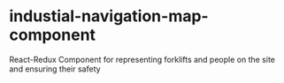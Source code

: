 # industial-navigation-map-component
React-Redux Component for representing forklifts and people on the site and ensuring their safety
